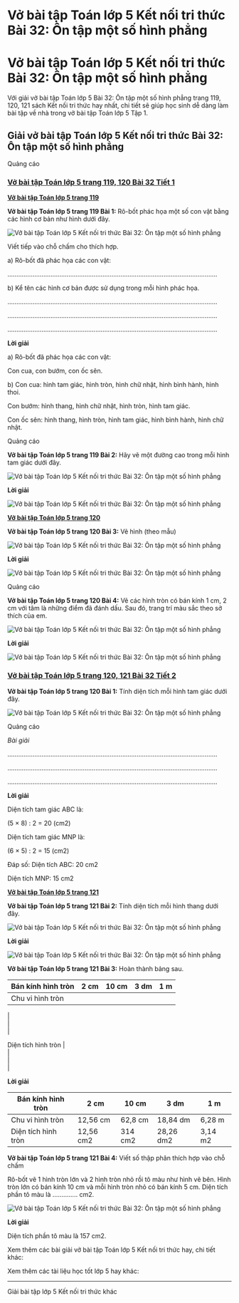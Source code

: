 # Vở bài tập Toán lớp 5 Kết nối tri thức Bài 32: Ôn tập một số hình phẳng

# Vở bài tập Toán lớp 5 Kết nối tri thức Bài 32: Ôn tập một số hình phẳng

Với giải vở bài tập Toán lớp 5 Bài 32: Ôn tập một số hình phẳng trang 119, 120, 121 sách Kết nối tri thức hay nhất, chi tiết sẽ giúp học sinh dễ dàng làm bài tập về nhà trong vở bài tập Toán lớp 5 Tập 1.

## Giải vở bài tập Toán lớp 5 Kết nối tri thức Bài 32: Ôn tập một số hình phẳng

Quảng cáo

### [**Vở bài tập Toán lớp 5 trang 119, 120 Bài 32 Tiết 1**](https://vietjack.com/vbt-toan-5-kn/bai-32-tiet-1-trang-119-tap-1.jsp)

[**Vở bài tập Toán lớp 5 trang 119**](https://vietjack.com/vbt-toan-5-kn/vbt-toan-lop-5-trang-119-tap-1.jsp)

**Vở bài tập Toán lớp 5 trang 119 Bài 1:** Rô-bốt phác họa một số con vật bằng các hình cơ bản như hình dưới đây.

![Vở bài tập Toán lớp 5 Kết nối tri thức Bài 32: Ôn tập một số hình phẳng](https://vietjack.com/vbt-toan-5-kn/images/bai-32-on-tap-mot-so-hinh-phang.PNG)

Viết tiếp vào chỗ chấm cho thích hợp.

a) Rô-bốt đã phác họa các con vật:

.....................................................................................................................

b) Kể tên các hình cơ bản được sử dụng trong mỗi hình phác họa.

.....................................................................................................................

.....................................................................................................................

.....................................................................................................................

**Lời giải**

a) Rô-bốt đã phác họa các con vật:

Con cua, con bướm, con ốc sên.

b) Con cua: hình tam giác, hình tròn, hình chữ nhật, hình bình hành, hình thoi.

Con bướm: hình thang, hình chữ nhật, hình tròn, hình tam giác.

Con ốc sên: hình thang, hình tròn, hình tam giác, hình bình hành, hình chữ nhật.

Quảng cáo

**Vở bài tập Toán lớp 5 trang 119 Bài 2:** Hãy vẽ một đường cao trong mỗi hình tam giác dưới đây.

![Vở bài tập Toán lớp 5 Kết nối tri thức Bài 32: Ôn tập một số hình phẳng](https://vietjack.com/vbt-toan-5-kn/images/bai-32-on-tap-mot-so-hinh-phang-a.PNG)

**Lời giải**

![Vở bài tập Toán lớp 5 Kết nối tri thức Bài 32: Ôn tập một số hình phẳng](https://vietjack.com/vbt-toan-5-kn/images/bai-32-on-tap-mot-so-hinh-phang-1a.PNG)

[**Vở bài tập Toán lớp 5 trang 120**](https://vietjack.com/vbt-toan-5-kn/vbt-toan-lop-5-trang-120-tap-1.jsp)

**Vở bài tập Toán lớp 5 trang 120 Bài 3:** Vẽ hình (theo mẫu)

![Vở bài tập Toán lớp 5 Kết nối tri thức Bài 32: Ôn tập một số hình phẳng](https://vietjack.com/vbt-toan-5-kn/images/bai-32-on-tap-mot-so-hinh-phang-2.PNG)

**Lời giải**

![Vở bài tập Toán lớp 5 Kết nối tri thức Bài 32: Ôn tập một số hình phẳng](https://vietjack.com/vbt-toan-5-kn/images/bai-32-on-tap-mot-so-hinh-phang-2a.PNG)

Quảng cáo

**Vở bài tập Toán lớp 5 trang 120 Bài 4:** Vẽ các hình tròn có bán kính 1 cm, 2 cm với tâm là những điểm đã đánh dấu. Sau đó, trang trí màu sắc theo sở thích của em.

![Vở bài tập Toán lớp 5 Kết nối tri thức Bài 32: Ôn tập một số hình phẳng](https://vietjack.com/vbt-toan-5-kn/images/bai-32-on-tap-mot-so-hinh-phang-2b.PNG)

**Lời giải**

![Vở bài tập Toán lớp 5 Kết nối tri thức Bài 32: Ôn tập một số hình phẳng](https://vietjack.com/vbt-toan-5-kn/images/bai-32-on-tap-mot-so-hinh-phang-2c.PNG)

### [**Vở bài tập Toán lớp 5 trang 120, 121 Bài 32 Tiết 2**](https://vietjack.com/vbt-toan-5-kn/bai-32-tiet-2-trang-120-tap-1.jsp)

**Vở bài tập Toán lớp 5 trang 120 Bài 1:** Tính diện tích mỗi hình tam giác dưới đây.

![Vở bài tập Toán lớp 5 Kết nối tri thức Bài 32: Ôn tập một số hình phẳng](https://vietjack.com/vbt-toan-5-kn/images/bai-32-on-tap-mot-so-hinh-phang-d.PNG)

Quảng cáo

_Bài giải_

.....................................................................................................................

.....................................................................................................................

.....................................................................................................................

**Lời giải**

Diện tích tam giác ABC là:

(5 × 8) : 2 = 20 (cm2)

Diện tích tam giác MNP là:

(6 × 5) : 2 = 15 (cm2)

Đáp số: Diện tích ABC: 20 cm2

Diện tích MNP: 15 cm2

[**Vở bài tập Toán lớp 5 trang 121**](https://vietjack.com/vbt-toan-5-kn/vbt-toan-lop-5-trang-121-tap-1.jsp)

**Vở bài tập Toán lớp 5 trang 121 Bài 2:** Tính diện tích mỗi hình thang dưới đây.

![Vở bài tập Toán lớp 5 Kết nối tri thức Bài 32: Ôn tập một số hình phẳng](https://vietjack.com/vbt-toan-5-kn/images/bai-32-on-tap-mot-so-hinh-phang-1d.PNG)

**Lời giải**

![Vở bài tập Toán lớp 5 Kết nối tri thức Bài 32: Ôn tập một số hình phẳng](https://vietjack.com/vbt-toan-5-kn/images/bai-32-on-tap-mot-so-hinh-phang-1e.PNG)

**Vở bài tập Toán lớp 5 trang 121 Bài 3:** Hoàn thành bảng sau.

Bán kính hình tròn |  2 cm |  10 cm |  3 dm |  1 m  
---|---|---|---|---  
Chu vi hình tròn |    
|    
|    
|    
  
Diện tích hình tròn |    
|    
|    
|    
  
  
**Lời giải**

Bán kính hình tròn |  2 cm |  10 cm |  3 dm |  1 m  
---|---|---|---|---  
Chu vi hình tròn |  12,56 cm |  62,8 cm |  18,84 dm |  6,28 m  
Diện tích hình tròn |  12,56 cm2 |  314 cm2 |  28,26 dm2 |  3,14 m2  
  
**Vở bài tập Toán lớp 5 trang 121 Bài 4:** Viết số thập phân thích hợp vào chỗ chấm

Rô-bốt vẽ 1 hình tròn lớn và 2 hình tròn nhỏ rồi tô màu như hình vẽ bên. Hình tròn lớn có bán kính 10 cm và mỗi hình tròn nhỏ có bán kính 5 cm. Diện tích phần tô màu là .............. cm2.

![Vở bài tập Toán lớp 5 Kết nối tri thức Bài 32: Ôn tập một số hình phẳng](https://vietjack.com/vbt-toan-5-kn/images/bai-32-on-tap-mot-so-hinh-phang-5.PNG)

**Lời giải**

Diện tích phần tô màu là 157 cm2.

Xem thêm các bài giải vở bài tập Toán lớp 5 Kết nối tri thức hay, chi tiết khác:

Xem thêm các tài liệu học tốt lớp 5 hay khác:

* * *

Giải bài tập lớp 5 Kết nối tri thức khác
